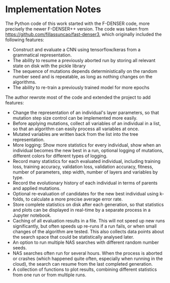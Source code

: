 # Implementation Notes

The Python code of this work started with the F-DENSER code, more precisely the newer F-DENSER++ version.
The code was taken from <https://github.com/fillassuncao/fast-denser3>, which originally included the following features:
* Construct and evaluate a CNN using tensorflow/keras from a grammatical representation.
* The ability to resume a previously aborted run by storing all relevant state on disk with the pickle library
* The sequence of mutations depends deterministically on the random number seed and is repeatable, as long as nothing changes on the algorithms.
* The ability to re-train a previously trained model for more epochs

The author rewrote most of the code and extended the project to add features:

* Change the representation of an individual's layer parameters, so that mutation step size control can be implemented more easily.
* Before applying mutations, collect all variables of an individual in a list, so that an algorithm can easily process all variables at once.
* Mutated variables are written back from the list into the tree representation.
* More logging: Show more statistics for every individual, show when an individual becomes the new best in a run, optional logging of mutations, different colors for different types of logging.
* Record many statistics for each evaluated individual, including training loss, training accuracy, validation loss, validation accuracy, fitness, number of parameters, step width, number of layers and variables by type.
* Record the evolutionary history of each individual in terms of parents and applied mutations.
* Optional re-evaluation of candidates for the new best individual using k-folds, to calculate a more precise average error rate.
* Store complete statistics on disk after each generation, so that statistics and plots can be displayed in real-time by a separate process in a Jupyter notebook.
* Caching of all evaluation results in a file. This will not speed up new runs significantly, but often speeds up re-runs if a run fails, or when small changes of the algorithm are tested. This also collects data points about the search space that could be statistically analysed later.
* An option to run multiple NAS searches with different random number seeds. 
* NAS searches often run for several hours. When the process is aborted or crashes (which happened quite often, especially when running in the cloud), the search can resume from the last completed generation.
* A collection of functions to plot results, combining different statistics from one run or from multiple runs.
